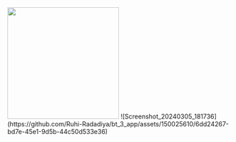 <img src="https://github.com/Ruhi-Radadiya/bt_3_app/assets/150025610/6dd24267-bd7e-45e1-9d5b-44c50d533e36" width=250px>
![Screenshot_20240305_181736](https://github.com/Ruhi-Radadiya/bt_3_app/assets/150025610/6dd24267-bd7e-45e1-9d5b-44c50d533e36)
